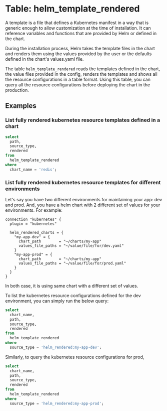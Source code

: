 # Table: helm_template_rendered

A template is a file that defines a Kubernetes manifest in a way that is generic enough to allow customization at the time of installation. It can reference variables and functions that are provided by Helm or defined in the chart.

During the installation process, Helm takes the template files in the chart and renders them using the values provided by the user or the defaults defined in the chart's values.yaml file.

The table `helm_template_rendered` reads the templates defined in the chart, the value files provided in the config, renders the templates and shows all the resource configurations in a table format. Using this table, you can query all the resource configurations before deploying the chart in the production.

## Examples

### List fully rendered kubernetes resource templates defined in a chart

```sql
select
  path,
  source_type,
  rendered
from
  helm_template_rendered
where
  chart_name = 'redis';
```

### List fully rendered kubernetes resource templates for different environments

Let's say you have two different environments for maintaining your app: dev and prod. And, you have a helm chart with 2 different set of values for your environments. For example:

```hcl
connection "kubernetes" {
  plugin = "kubernetes"

  helm_rendered_charts = {
    "my-app-dev" = {
      chart_path        = "~/charts/my-app"
      values_file_paths = "~/value/file/for/dev.yaml"
    }
    "my-app-prod" = {
      chart_path        = "~/charts/my-app"
      values_file_paths = "~/value/file/for/prod.yaml"
    }
  }
}
```

In both case, it is using same chart with a different set of values.

To list the kubernetes resource configurations defined for the dev environment, you can simply run the below query:

```sql
select
  chart_name,
  path,
  source_type,
  rendered
from
  helm_template_rendered
where
  source_type = 'helm_rendered:my-app-dev';
```

Similarly, to query the kubernetes resource configurations for prod,

```sql
select
  chart_name,
  path,
  source_type,
  rendered
from
  helm_template_rendered
where
  source_type = 'helm_rendered:my-app-prod';
```
